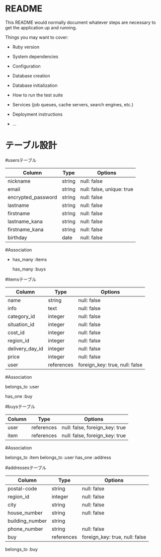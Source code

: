 # README

This README would normally document whatever steps are necessary to get the
application up and running.

Things you may want to cover:

* Ruby version

* System dependencies

* Configuration

* Database creation

* Database initialization

* How to run the test suite

* Services (job queues, cache servers, search engines, etc.)

* Deployment instructions

* ...

# テーブル設計

#usersテーブル

| Column                          | Type   | Options     |
| ------------------              | ------ | ----------- |
| nickname                        | string | null: false |
| email                           | string | null: false, unique: true |
| encrypted_password              | string | null: false |
| lastname                        | string | null: false |
| firstname                       | string | null: false |
| lastname_kana                   | string | null: false |
| firstname_kana                  | string | null: false |
| birthday                        | date   | null: false |

#Association


- has_many :items

  has_many :buys

#itemsテーブル

| Column            | Type        | Options     |
| ------            | -----       | ----------- |
| name              | string      | null: false |
| info              | text        | null: false |
| category_id       | integer     | null: false |
| situation_id      | integer     | null: false |
| cost_id           | integer     | null: false |
| region_id         | integer     | null: false |
| delivery_day_id   | integer     | null: false |
| price             | integer     | null: false |
| user              | references  | foreign_key: true, null: false |

#Association
  
  belongs_to :user

  has_one :buy


#buysテーブル

| Column   | Type       | Options      |
| ------   | ---------- | -------------|
| user     | references | null: false, foreign_key: true |
| item     | references | null: false, foreign_key: true |

#Association

 belongs_to :item
 belongs_to :user
 has_one :address

#addressesテーブル

| Column                           | Type   | Options     |
| ------                           | -------| -------------|
| postal-code                      | string | null: false |
| region_id                        | integer | null: false |
| city                             | string | null: false |
| house_number                     | string | null: false |
| building_number                  | string |             |
| phone_number                     | string | null: false |
| buy                              | references  | foreign_key: true, null: false |

belongs_to :buy